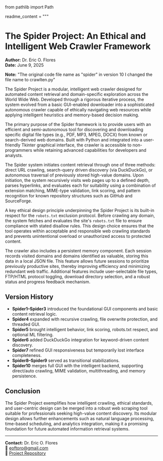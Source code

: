 from pathlib import Path

readme_content = """
# The Spider Project: An Ethical and Intelligent Web Crawler Framework

**Author:** Dr. Eric O. Flores  
**Date:** June 9, 2025  

**Note:** "The original code file name as "spider" in version 10 I changed the file name to crawlten.py"

The Spider Project is a modular, intelligent web crawler designed for automated content retrieval and domain-specific exploration across the World Wide Web. Developed through a rigorous iterative process, the system evolved from a basic GUI-enabled downloader into a sophisticated autonomous crawler capable of ethically navigating web resources while applying intelligent heuristics and memory-based decision making.

The primary purpose of the Spider framework is to provide users with an efficient and semi-autonomous tool for discovering and downloading specific digital file types (e.g., PDF, MP3, MPEG, DOCX) from known or search-derived web domains. Built with Python and integrated into a user-friendly Tkinter graphical interface, the crawler is accessible to non-programmers while retaining advanced capabilities for developers and analysts.

The Spider system initiates content retrieval through one of three methods: direct URL crawling, search-query driven discovery (via DuckDuckGo), or autonomous traversal of previously stored high-value domains. Upon initiation, the system recursively visits web pages up to a defined depth, parses hyperlinks, and evaluates each for suitability using a combination of extension matching, MIME-type validation, link scoring, and pattern recognition for known repository structures such as GitHub and SourceForge.

A key ethical design principle underpinning the Spider Project is its built-in respect for the `robots.txt` exclusion protocol. Before crawling any domain, the system fetches and evaluates the site's `robots.txt` file to ensure compliance with stated disallow rules. This design choice ensures that the tool operates within acceptable and responsible web crawling standards and prevents unintentional overload or unauthorized access to protected content.

The crawler also includes a persistent memory component. Each session records visited domains and domains identified as valuable, storing this data in a local JSON file. This feature allows future sessions to prioritize previously productive sites, thereby improving efficiency and minimizing redundant web traffic. Additional features include user-selectable file types, FTP/HTML protocol toggling, download directory selection, and a robust status and progress feedback mechanism.

## Version History

- **Spider1–Spider3** introduced the foundational GUI components and basic content retrieval logic.
- **Spider4** expanded with recursive crawling, file overwrite protection, and threaded GUI.
- **Spider5** brought intelligent behavior, link scoring, robots.txt respect, and optional ML filtering.
- **Spider6** added DuckDuckGo integration for keyword-driven content discovery.
- **Spider7** refined GUI responsiveness but temporarily lost interface completeness.
- **Spider8–Spider9** served as transitional stabilizations.
- **Spider10** merges full GUI with the intelligent backend, supporting direct/auto crawling, MIME validation, multithreading, and memory persistence.

## Conclusion

The Spider Project exemplifies how intelligent crawling, ethical standards, and user-centric design can be merged into a robust web scraping tool suitable for professionals seeking high-value content discovery. Its modular design allows further enhancements such as natural language processing, time-based scheduling, and analytics integration, making it a promising foundation for future automated information retrieval systems.

---

**Contact:** Dr. Eric O. Flores  
📧 [eoftoro@gmail.com](mailto:eoftoro@gmail.com)  
📂 [Project Repository](https://github.com/drericflores/crawlten)
